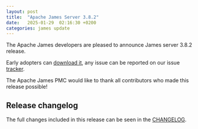 ```yaml
---
layout: post
title:  "Apache James Server 3.8.2"
date:   2025-01-29  02:16:30 +0200
categories: james update
---
```


The Apache James developers are pleased to announce James server 3.8.2 release.

Early adopters can [download it][download], any issue can be reported on our issue [tracker][tracker].

The Apache James PMC would like to thank all contributors who made this release possible!

## Release changelog

The full changes included in this release can be seen in the [CHANGELOG][CHANGELOG].

[CHANGELOG]: https://github.com/apache/james-project/blob/master/CHANGELOG.md#382
[tracker]: https://issues.apache.org/jira/browse/JAMES
[download]: http://james.apache.org/download.cgi#Apache_James_Server
